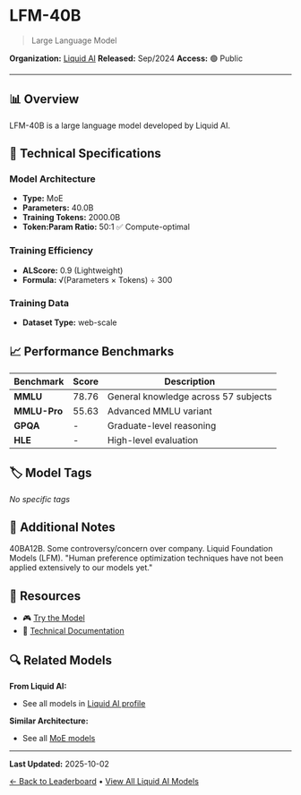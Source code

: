 # LFM-40B

> Large Language Model

**Organization:** [Liquid AI](../../labs/liquid-ai.md)
**Released:** Sep/2024
**Access:** 🟢 Public

---

## 📊 Overview

LFM-40B is a large language model developed by Liquid AI.

## 🔧 Technical Specifications

### Model Architecture
- **Type:** MoE
- **Parameters:** 40.0B
- **Training Tokens:** 2000.0B
- **Token:Param Ratio:** 50:1 ✅ Compute-optimal

### Training Efficiency
- **ALScore:** 0.9 (Lightweight)
- **Formula:** √(Parameters × Tokens) ÷ 300

### Training Data
- **Dataset Type:** web-scale

## 📈 Performance Benchmarks

| Benchmark | Score | Description |
|-----------|-------|-------------|
| **MMLU** | 78.76 | General knowledge across 57 subjects |
| **MMLU-Pro** | 55.63 | Advanced MMLU variant |
| **GPQA** | - | Graduate-level reasoning |
| **HLE** | - | High-level evaluation |

## 🏷️ Model Tags

_No specific tags_

## 📝 Additional Notes

40BA12B. Some controversy/concern over company. Liquid Foundation Models (LFM). "Human preference optimization techniques have not been applied extensively to our models yet."

## 🔗 Resources

- 🎮 [Try the Model](https://labs.perplexity.ai/)
- 📄 [Technical Documentation](https://www.liquid.ai/liquid-foundation-models)

## 🔍 Related Models

**From Liquid AI:**
- See all models in [Liquid AI profile](../../labs/liquid-ai.md)

**Similar Architecture:**
- See all [MoE models](../../architectures/moe.md)

---

**Last Updated:** 2025-10-02

[← Back to Leaderboard](../../README.md) • [View All Liquid AI Models](../../labs/liquid-ai.md)
